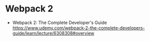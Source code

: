 # Webpack 2
- Webpack 2: The Complete Developer's Guide
https://www.udemy.com/webpack-2-the-complete-developers-guide/learn/lecture/6308308#overview

